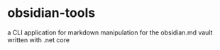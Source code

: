 # obsidian-tools
a CLI application for markdown manipulation for the obsidian.md vault written with .net core
